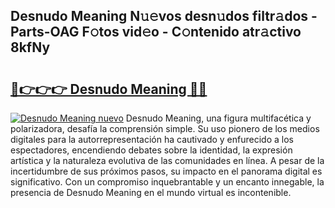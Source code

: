 ## Desnudo Meaning N𝚞𝚎vos desn𝚞dos filtr𝚊dos - Parts-OAG F𝚘tos vid𝚎o - C𝚘ntenido atr𝚊ctivo 8kfNy

# <h2><a href="http://mb1spu.tromn.icu/?c=Desnudo+Meaning">🔗👉👉👉 Desnudo Meaning 🔗🔗</a></h2>

[![Desnudo Meaning nuevo](https://i.imgur.com/pEAQMta.gif)](http://mb1spu.tromn.icu/?c=Desnudo+Meaning)
Desnudo Meaning, una figura multifacética y polarizadora, desafía la comprensión simple. Su uso pionero de los medios digitales para la autorrepresentación ha cautivado y enfurecido a los espectadores, encendiendo debates sobre la identidad, la expresión artística y la naturaleza evolutiva de las comunidades en línea. A pesar de la incertidumbre de sus próximos pasos, su impacto en el panorama digital es significativo. Con un compromiso inquebrantable y un encanto innegable, la presencia de Desnudo Meaning en el mundo virtual es incontenible.
